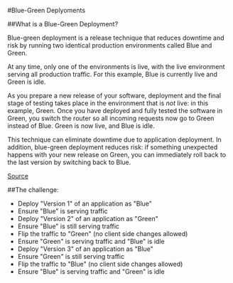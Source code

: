 #Blue-Green Deplyoments

##What is a Blue-Green Deployment?

Blue-green deployment is a release technique that reduces downtime and risk by
running two identical production environments called Blue and Green.

At any time, only one of the environments is live, with the live environment
serving all production traffic.
For this example, Blue is currently live and Green is idle.

As you prepare a new release of your software, deployment and the final stage of
testing takes place in the environment that is *not* live: in this example,
Green.
Once you have deployed and fully tested the software in Green, you switch the
router so all incoming requests now go to Green instead of Blue.
Green is now live, and Blue is idle.

This technique can eliminate downtime due to application deployment.
In addition, blue-green deployment reduces risk: if something unexpected happens
with your new release on Green, you can immediately roll back to the last
version by switching back to Blue.

[Source](https://docs.cloudfoundry.org/devguide/deploy-apps/blue-green.html)

##The challenge:

- Deploy "Version 1" of an application as "Blue"
- Ensure "Blue" is serving traffic
- Deploy "Version 2" of an application as "Green"
- Ensure "Blue" is still serving traffic
- Flip the traffic to "Green" (no client side changes allowed)
- Ensure "Green" is serving traffic and "Blue" is idle
- Deploy "Version 3" of an application as "Blue"
- Ensure "Green" is still serving traffic
- Flip the traffic to "Blue" (no client side changes allowed)
- Ensure "Blue" is serving traffic and "Green" is idle